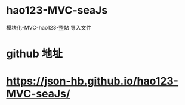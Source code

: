 # hao123-MVC-seaJs
模块化-MVC-hao123-整站
导入文件
# github 地址
# https://json-hb.github.io/hao123-MVC-seaJs/
